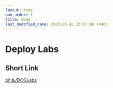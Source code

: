 ```yaml
---
layout: home
nav_order: 1
title: Home
last_modified_date: 2023-03-18 23:07:00 +0401
---
```


# Deploy Labs

## Short Link

[bit.ly/DCGLabs](https://bit.ly/DCGLabs)
